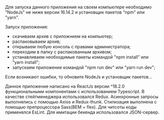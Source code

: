 Для запуска данного приложения на своем компьютере необходимо "NodeJs" не ниже версии 16.14.2 и установщик пакетов "npm" или "yarn". 

Запуск приложения:
- скачиваем архив с приложнием на компьютер;
- распаковываем архив;
- открываем любую консоль с правами администратора;
- переходим в папку с распакованным архивом;
- устанавливаем необходимые пакеты командой "npm install" или "yarn install";
- запускаем приложение командой "npm run dev" или "yarn run dev";

Если возникают ошибки, то обновите NodeJs и установщик пакетов...


Данное приложение написано на ReactJs версии ^18.2.0 функциональными компонентами с использованием Typescript. В качестве стейтменеджера использовался Redux. Асинхронные запросы выполнялись с помощью Axios и Redux-thunk. Стилизация выполнена с помощью препроцессора Sass(BEM + flex). Для читсоты коды применялся EsLint. Для имитации бекенда использовался JSON-сервер.
